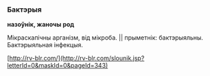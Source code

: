 ### Бактэрыя
**назоўнік, жаночы род**

Мікраскапічны арганізм, від мікроба. || прыметнік: бактэрыяльны. Бактэрыяльная інфекцыя.

<a rel="author">[http://rv-blr.com/](http://rv-blr.com/slounik.jsp?letterId=0&maskId=0&pageId=343)</a>
